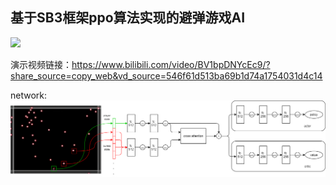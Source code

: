 基于SB3框架ppo算法实现的避弹游戏AI
---

![](https://github.com/lz9848/rl-avoidance/blob/master/img/demo.gif)

演示视频链接：https://www.bilibili.com/video/BV1bpDNYcEc9/?share_source=copy_web&vd_source=546f61d513ba69b1d74a1754031d4c14


network:
![network](https://github.com/lz9848/rl-avoidance/blob/master/img/model.png)


